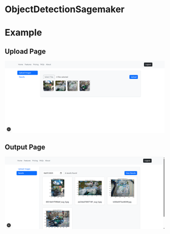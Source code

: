 # ObjectDetectionSagemaker

# Example

## Upload Page
![upload](results/web_upload.png)

## Output Page
![upload](results/web_output.png)
